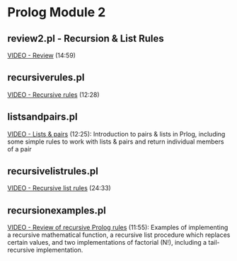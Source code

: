 # Prolog Module 2

## review2.pl - Recursion & List Rules

[VIDEO - Review](https://youtu.be/xuZToi22MtY) (14:59)

## recursiverules.pl

[VIDEO - Recursive rules](https://youtu.be/Ln9hAQ6iv88) (12:28)

## listsandpairs.pl

[VIDEO - Lists & pairs](https://youtu.be/bKEjcVp_-Gg) (12:25): Introduction to pairs & lists in Prlog, including some simple rules to work with lists & pairs and return individual members of a pair

## recursivelistrules.pl

[VIDEO - Recursive list rules](https://youtu.be/PW_KZxYOA78) (24:33)

## recursionexamples.pl

[VIDEO - Review of recursive Prolog rules](https://youtu.be/pJmNTKeHu_A) (11:55): Examples of implementing a recursive mathematical function, a recursive list procedure which replaces certain values, and two implementations of factorial (N!), including a tail-recursive implementation.
